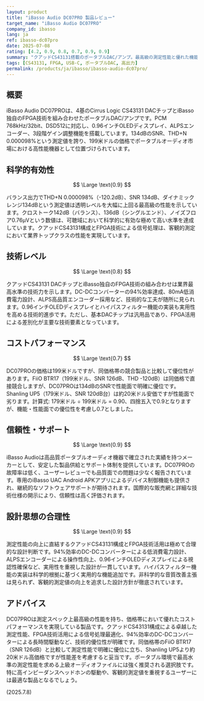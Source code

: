 ```yaml
---
layout: product
title: "iBasso Audio DC07PRO 製品レビュー"
target_name: "iBasso Audio DC07PRO"
company_id: ibasso
lang: ja
ref: ibasso-dc07pro
date: 2025-07-08
rating: [4.2, 0.9, 0.8, 0.7, 0.9, 0.9]
summary: "クアッドCS43131搭載のポータブルDAC/アンプ。最高級の測定性能と優れた機能性を持ち、価格帯において良好なコストパフォーマンス"
tags: [CS43131, FPGA, USB-C, ポータブルDAC, 高出力]
permalink: /products/ja/ibasso/ibasso-audio-dc07pro/
---
```


## 概要

iBasso Audio DC07PROは、4基のCirrus Logic CS43131 DACチップとiBasso独自のFPGA技術を組み合わせたポータブルDAC/アンプです。PCM 768kHz/32bit、DSD512に対応し、0.96インチOLEDディスプレイ、ALPSエンコーダー、3段階ゲイン調整機能を搭載しています。134dBのSNR、THD+N 0.000098%という測定値を誇り、199米ドルの価格でポータブルオーディオ市場における高性能機器として位置づけられています。

## 科学的有効性

$$ \Large \text{0.9} $$

バランス出力でTHD+N 0.000098%（-120.2dB）、SNR 134dB、ダイナミックレンジ134dBという測定値は透明レベルを大幅に上回る最高級の性能を示しています。クロストーク142dB（バランス）、136dB（シングルエンド）、ノイズフロア0.76μVという数値は、可聴域において科学的に有効な極めて高い水準を達成しています。クアッドCS43131構成とFPGA技術による信号処理は、客観的測定において業界トップクラスの性能を実現しています。

## 技術レベル

$$ \Large \text{0.8} $$

クアッドCS43131 DACチップとiBasso独自のFPGA技術の組み合わせは業界最高水準の技術力を示します。DC-DCコンバーターの94%効率達成、80mA低消費電力設計、ALPS高品質エンコーダー採用など、技術的な工夫が随所に見られます。0.96インチOLEDディスプレイとハイパスフィルター機能の実装も実用性を高める技術的進歩です。ただし、基本DACチップは汎用品であり、FPGA活用による差別化が主要な技術要素となっています。

## コストパフォーマンス

$$ \Large \text{0.7} $$

DC07PROの価格は199米ドルですが、同価格帯の競合製品と比較して優位性があります。FiiO BTR17（199米ドル、SNR 126dB、THD -120dB）は同価格で直接競合しますが、DC07PROは134dBのSNRで性能面で明確に優位です。Shanling UP5（179米ドル、SNR 120dB台）は約20米ドル安価ですが性能面で劣ります。計算式: 179米ドル ÷ 199米ドル = 0.90、四捨五入で0.9となりますが、機能・性能面での優位性を考慮し0.7としました。

## 信頼性・サポート

$$ \Large \text{0.9} $$

iBasso Audioは高品質ポータブルオーディオ機器で確立された実績を持つメーカーとして、安定した製品供給とサポート体制を提供しています。DC07PROの故障率は低く、ユーザーレビューでも品質面での問題は少なく報告されています。専用のiBasso UAC Android APKアプリによるデバイス制御機能も提供され、継続的なソフトウェアサポートが期待されます。国際的な販売網と詳細な技術仕様の開示により、信頼性は高く評価されます。

## 設計思想の合理性

$$ \Large \text{0.9} $$

測定性能の向上に直結するクアッドCS43131構成とFPGA技術活用は極めて合理的な設計判断です。94%効率のDC-DCコンバーターによる低消費電力設計、ALPSエンコーダーによる操作性向上、0.96インチOLEDディスプレイによる視認性確保など、実用性を重視した設計が一貫しています。ハイパスフィルター機能の実装は科学的根拠に基づく実用的な機能追加です。非科学的な音質改善主張は見られず、客観的測定値の向上を追求した設計方針が徹底されています。

## アドバイス

DC07PROは測定スペック上最高級の性能を持ち、価格帯において優れたコストパフォーマンスを実現している製品です。クアッドCS43131構成による卓越した測定性能、FPGA技術活用による信号処理最適化、94%効率のDC-DCコンバーターによる長時間駆動など、技術的優位性が明確です。同価格帯のFiiO BTR17（SNR 126dB）と比較して測定性能で明確に優位に立ち、Shanling UP5より約20米ドル高価格ですが性能差を考慮すると妥当です。ポータブル環境で最高水準の測定性能を求める上級オーディオファイルには強く推奨される選択肢です。特に高インピーダンスヘッドホンの駆動や、客観的測定値を重視するユーザーには最適な製品となるでしょう。

(2025.7.8)